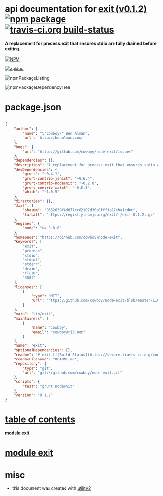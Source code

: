 # api documentation for  [exit (v0.1.2)](https://github.com/cowboy/node-exit)  [![npm package](https://img.shields.io/npm/v/npmdoc-exit.svg?style=flat-square)](https://www.npmjs.org/package/npmdoc-exit) [![travis-ci.org build-status](https://api.travis-ci.org/npmdoc/node-npmdoc-exit.svg)](https://travis-ci.org/npmdoc/node-npmdoc-exit)
#### A replacement for process.exit that ensures stdio are fully drained before exiting.

[![NPM](https://nodei.co/npm/exit.png?downloads=true)](https://www.npmjs.com/package/exit)

[![apidoc](https://npmdoc.github.io/node-npmdoc-exit/build/screenCapture.buildNpmdoc.browser._2Fhome_2Ftravis_2Fbuild_2Fnpmdoc_2Fnode-npmdoc-exit_2Ftmp_2Fbuild_2Fapidoc.html.png)](https://npmdoc.github.io/node-npmdoc-exit/build/apidoc.html)

![npmPackageListing](https://npmdoc.github.io/node-npmdoc-exit/build/screenCapture.npmPackageListing.svg)

![npmPackageDependencyTree](https://npmdoc.github.io/node-npmdoc-exit/build/screenCapture.npmPackageDependencyTree.svg)



# package.json

```json

{
    "author": {
        "name": "\"Cowboy\" Ben Alman",
        "url": "http://benalman.com/"
    },
    "bugs": {
        "url": "https://github.com/cowboy/node-exit/issues"
    },
    "dependencies": {},
    "description": "A replacement for process.exit that ensures stdio are fully drained before exiting.",
    "devDependencies": {
        "grunt": "~0.4.1",
        "grunt-contrib-jshint": "~0.6.4",
        "grunt-contrib-nodeunit": "~0.2.0",
        "grunt-contrib-watch": "~0.5.3",
        "which": "~1.0.5"
    },
    "directories": {},
    "dist": {
        "shasum": "0632638f8d877cc82107d30a0fff1a17cba1cd0c",
        "tarball": "https://registry.npmjs.org/exit/-/exit-0.1.2.tgz"
    },
    "engines": {
        "node": ">= 0.8.0"
    },
    "homepage": "https://github.com/cowboy/node-exit",
    "keywords": [
        "exit",
        "process",
        "stdio",
        "stdout",
        "stderr",
        "drain",
        "flush",
        "3584"
    ],
    "licenses": [
        {
            "type": "MIT",
            "url": "https://github.com/cowboy/node-exit/blob/master/LICENSE-MIT"
        }
    ],
    "main": "lib/exit",
    "maintainers": [
        {
            "name": "cowboy",
            "email": "cowboy@rj3.net"
        }
    ],
    "name": "exit",
    "optionalDependencies": {},
    "readme": "# exit [![Build Status](https://secure.travis-ci.org/cowboy/node-exit.png?branch=master)](http://travis-ci.org/cowboy/node-exit)\n\nA replacement for process.exit that ensures stdio are fully drained before exiting.\n\nTo make a long story short, if 'process.exit' is called on Windows, script output is often truncated when pipe-redirecting 'stdout' or 'stderr'. This module attempts to work around this issue by waiting until those streams have been completely drained before actually calling 'process.exit'.\n\nSee [Node.js issue #3584](https://github.com/joyent/node/issues/3584) for further reference.\n\nTested in OS X 10.8, Windows 7 on Node.js 0.8.25 and 0.10.18.\n\nBased on some code by [@vladikoff](https://github.com/vladikoff).\n\n## Getting Started\nInstall the module with: 'npm install exit'\n\n'''javascript\nvar exit = require('exit');\n\n// These lines should appear in the output, EVEN ON WINDOWS.\nconsole.log(\"omg\");\nconsole.error(\"yay\");\n\n// process.exit(5);\nexit(5);\n\n// These lines shouldn't appear in the output.\nconsole.log(\"wtf\");\nconsole.error(\"bro\");\n'''\n\n## Don't believe me? Try it for yourself.\n\nIn Windows, clone the repo and cd to the 'test\\fixtures' directory. The only difference between [log.js](test/fixtures/log.js) and [log-broken.js](test/fixtures/log-broken.js) is that the former uses 'exit' while the latter calls 'process.exit' directly.\n\nThis test was done using cmd.exe, but you can see the same results using '| grep \"std\"' in either PowerShell or git-bash.\n\n'''\nC:\\node-exit\\test\\fixtures>node log.js 0 10 stdout stderr 2>&1 | find \"std\"\nstdout 0\nstderr 0\nstdout 1\nstderr 1\nstdout 2\nstderr 2\nstdout 3\nstderr 3\nstdout 4\nstderr 4\nstdout 5\nstderr 5\nstdout 6\nstderr 6\nstdout 7\nstderr 7\nstdout 8\nstderr 8\nstdout 9\nstderr 9\n\nC:\\node-exit\\test\\fixtures>node log-broken.js 0 10 stdout stderr 2>&1 | find \"std\"\n\nC:\\node-exit\\test\\fixtures>\n'''\n\n## Contributing\nIn lieu of a formal styleguide, take care to maintain the existing coding style. Add unit tests for any new or changed functionality. Lint and test your code using [Grunt](http://gruntjs.com/).\n\n## Release History\n2013-11-26 - v0.1.2 - Fixed a bug with hanging processes.  \n2013-09-26 - v0.1.1 - Fixed some bugs. It seems to actually work now!  \n2013-09-20 - v0.1.0 - Initial release.\n\n## License\nCopyright (c) 2013 \"Cowboy\" Ben Alman  \nLicensed under the MIT license.\n",
    "readmeFilename": "README.md",
    "repository": {
        "type": "git",
        "url": "git://github.com/cowboy/node-exit.git"
    },
    "scripts": {
        "test": "grunt nodeunit"
    },
    "version": "0.1.2"
}
```



# <a name="apidoc.tableOfContents"></a>[table of contents](#apidoc.tableOfContents)

#### [module exit](#apidoc.module.exit)



# <a name="apidoc.module.exit"></a>[module exit](#apidoc.module.exit)



# misc
- this document was created with [utility2](https://github.com/kaizhu256/node-utility2)
